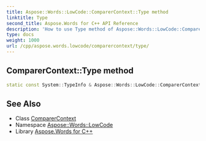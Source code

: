 ```yaml
---
title: Aspose::Words::LowCode::ComparerContext::Type method
linktitle: Type
second_title: Aspose.Words for C++ API Reference
description: 'How to use Type method of Aspose::Words::LowCode::ComparerContext class in C++.'
type: docs
weight: 1000
url: /cpp/aspose.words.lowcode/comparercontext/type/
---
```

## ComparerContext::Type method




```cpp
static const System::TypeInfo & Aspose::Words::LowCode::ComparerContext::Type()
```

## See Also

* Class [ComparerContext](../)
* Namespace [Aspose::Words::LowCode](../../)
* Library [Aspose.Words for C++](../../../)
